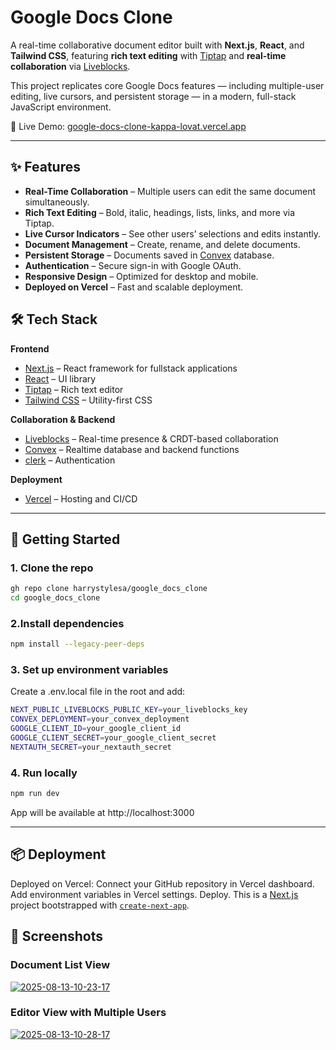# Google Docs Clone

A real-time collaborative document editor built with **Next.js**, **React**, and **Tailwind CSS**, featuring **rich text editing** with [Tiptap](https://tiptap.dev/) and **real-time collaboration** via [Liveblocks](https://liveblocks.io/).

This project replicates core Google Docs features — including multiple-user editing, live cursors, and persistent storage — in a modern, full-stack JavaScript environment.

🔗 Live Demo: [google-docs-clone-kappa-lovat.vercel.app](https://google-docs-clone-kappa-lovat.vercel.app)

---

## ✨ Features

- **Real-Time Collaboration** – Multiple users can edit the same document simultaneously.
- **Rich Text Editing** – Bold, italic, headings, lists, links, and more via Tiptap.
- **Live Cursor Indicators** – See other users’ selections and edits instantly.
- **Document Management** – Create, rename, and delete documents.
- **Persistent Storage** – Documents saved in [Convex](https://convex.dev/) database.
- **Authentication** – Secure sign-in with Google OAuth.
- **Responsive Design** – Optimized for desktop and mobile.
- **Deployed on Vercel** – Fast and scalable deployment.



## 🛠 Tech Stack

**Frontend**
- [Next.js](https://nextjs.org/) – React framework for fullstack applications
- [React](https://react.dev/) – UI library
- [Tiptap](https://tiptap.dev/) – Rich text editor
- [Tailwind CSS](https://tailwindcss.com/) – Utility-first CSS

**Collaboration & Backend**
- [Liveblocks](https://liveblocks.io/) – Real-time presence & CRDT-based collaboration
- [Convex](https://convex.dev/) – Realtime database and backend functions
- [clerk](https://clerk.com) – Authentication

**Deployment**
- [Vercel](https://vercel.com/) – Hosting and CI/CD

---

## 🚀 Getting Started

### 1. Clone the repo
```bash
gh repo clone harrystylesa/google_docs_clone
cd google_docs_clone
```

### 2.Install dependencies
```bash
npm install --legacy-peer-deps
```

### 3. Set up environment variables
Create a .env.local file in the root and add:
```bash
NEXT_PUBLIC_LIVEBLOCKS_PUBLIC_KEY=your_liveblocks_key
CONVEX_DEPLOYMENT=your_convex_deployment
GOOGLE_CLIENT_ID=your_google_client_id
GOOGLE_CLIENT_SECRET=your_google_client_secret
NEXTAUTH_SECRET=your_nextauth_secret
```

### 4. Run locally
```bash
npm run dev
```
App will be available at http://localhost:3000

---
## 📦 Deployment
Deployed on Vercel:
Connect your GitHub repository in Vercel dashboard.
Add environment variables in Vercel settings.
Deploy.
This is a [Next.js](https://nextjs.org) project bootstrapped with [`create-next-app`](https://nextjs.org/docs/app/api-reference/cli/create-next-app).


## 📸 Screenshots
### Document List View
<a href="https://ibb.co/tM3tBRtG"><img src="https://i.ibb.co/wNYXytXk/2025-08-13-10-23-17.png" alt="2025-08-13-10-23-17" border="0"></a>

### Editor View with Multiple Users
<a href="https://ibb.co/spFYYrRH"><img src="https://i.ibb.co/CpnGGF82/2025-08-13-10-28-17.png" alt="2025-08-13-10-28-17" border="0"></a>
